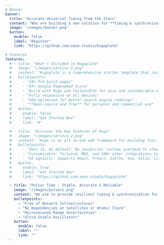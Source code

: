 ```yaml
---
# Banner
banner:
  title: "Accurate Universal Timing from the Stars"
  content: "Whe are building a new solution for **timing & synchronisation**, based on real-time radio **pulsar** observations with a cutting edge compact and flat radiotelescope (under development)"
  image: "/images/banner.png"
  button:
    enable: false
    label: "Register"
    link: "https://github.com/zeon-studio/hugoplate"

# Features
features:
  # - title: "What's Included in Hugoplate"
  #   image: "/images/service-1.png"
  #   content: "Hugoplate is a comprehensive starter template that includes everything you need to get started with your Hugo project. What's Included in Hugoplate"
  #   bulletpoints:
  #     - "10+ Pre-build pages"
  #     - "95+ Google Pagespeed Score"
  #     - "Build with Hugo and TailwindCSS for easy and customizable styling"
  #     - "Fully responsive on all devices"
  #     - "SEO-optimized for better search engine rankings"
  #     - "**Open-source and free** for personal and commercial use"
  #   button:
  #     enable: false
  #     label: "Get Started Now"
  #     link: "#"

  # - title: "Discover the Key Features Of Hugo"
  #   image: "/images/service-2.png"
  #   content: "Hugo is an all-in-one web framework for building fast, content-focused websites. It offers a range of exciting features for developers and website creators. Some of the key features are:"
  #   bulletpoints:
  #     - "Zero JS, by default: No JavaScript runtime overhead to slow you down."
  #     - "Customizable: Tailwind, MDX, and 100+ other integrations to choose from."
  #     - "UI-agnostic: Supports React, Preact, Svelte, Vue, Solid, Lit and more."
  #   button:
  #     enable: true
  #     label: "Get Started Now"
  #     link: "https://github.com/zeon-studio/hugoplate"

  - title: "Pulsar Time : Stable, Accurate & Reliable"
    image: "/images/pulsars.png"
    content: "We aim to provide resilient timing & synchronisation for critical infrastructures (without any connectivity involved) with pulsar timing on a compact radiotelescope."
    bulletpoints:
      - "Free of Network Infrastructures"
      - "No Dependencies on Satellites or Atomic Clock"
      - "Microseconds-Range Uncertainties"
      - "Ultra-Stable Oscillators"
    button:
      enable: false
      label: ""
      link: ""
---
```

